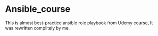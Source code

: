 # Ansible_course
This is almost best-practice ansible role playbook from Udemy course,
It was rewritten complitely by me.
